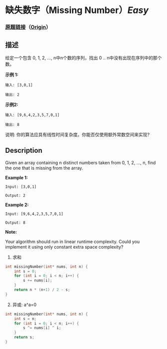 # 缺失数字（Missing Number）*Easy*
### [原题链接](https://leetcode-cn.com/problems/missing-number)（[Origin](https://leetcode.com/problems/missing-number)）
## 描述
给定一个包含 0, 1, 2, ..., n中n个数的序列，找出 0 .. n中没有出现在序列中的那个数。

**示例 1:**
```
输入: [3,0,1]

输出: 2
```


**示例2:**
```
输入: [9,6,4,2,3,5,7,0,1]

输出: 8
```


说明:
你的算法应具有线性时间复杂度。你能否仅使用额外常数空间来实现?

## Description
Given an array containing n distinct numbers taken from 0, 1, 2, ..., n, find the one that is missing from the array.

**Example 1:**
```
Input: [3,0,1]

Output: 2
```


**Example 2:**
```
Input: [9,6,4,2,3,5,7,0,1]

Output: 8
```
**Note:**

Your algorithm should run in linear runtime complexity. Could you implement it using only constant extra space complexity?


1. 求和

```c
int missingNumber(int* nums, int n) {
 	int s = 0;
 	for (int i = 0; i < n; i++) {
 		s += nums[i];
 	}
 	return n * (n+1) / 2 - s;
}
```

2. 异或: a^a=0
```c
int missingNumber(int* nums, int n) {
 	int s = n;
 	for (int i = 0; i < n; i++) {
 		s ^= nums[i] ^ i;
 	}
 	return s;
}
```